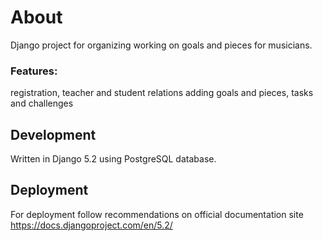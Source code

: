# About
Django project for organizing working on goals and pieces for musicians.
### Features:
registration,
teacher and student relations
adding goals and pieces,
tasks and challenges

## Development
Written in Django 5.2 using PostgreSQL database.

## Deployment
For deployment follow recommendations on official documentation site https://docs.djangoproject.com/en/5.2/
